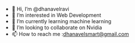 - 👋 Hi, I’m @dhanavelravi
- 👀 I’m interested in Web Development
- 🌱 I’m currently learning machine learning
- 💞️ I’m looking to collaborate on Nvidia
- 📫 How to reach me :dhanavelsmart@gmail.com

<!---
dhanavelravi/dhanavelravi is a ✨ special ✨ repository because its `README.md` (this file) appears on your GitHub profile.
You can click the Preview link to take a look at your changes.
--->
